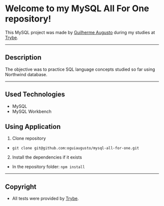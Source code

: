 # Welcome to my MySQL All For One repository!

This MySQL project was made by [Guilherme Augusto](https://github.com/oguiaugusto) during my studies at [Trybe](https://www.betrybe.com/).

---

## Description

The objective was to practice SQL language concepts studied so far using Northwind database.

---

## Used Technologies

  - MySQL
  - MySQL Workbench

## Using Application

1. Clone repository
  * `git clone git@github.com:oguiaugusto/mysql-all-for-one.git`

2. Install the dependencies if it exists
  * In the repository folder: `npm install`

---

## Copyright

  - All tests were provided by [Trybe](https://www.betrybe.com/).